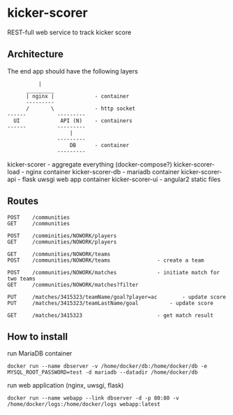 # kicker-scorer
REST-full web service to track kicker score

## Architecture

The end app should have the following layers

              |
          _________
          | nginx |             - container
          ---------
          /       \             - http socket
    ------          ---------
      UI             API (N)    - containers
    ------          ---------
                        |
                    ---------
                        DB      - container
                    ---------

kicker-scorer         - aggregate everything (docker-compose?)
kicker-scorer-load    - nginx container
kicker-scorer-db      - mariadb container
kicker-scorer-api     - flask uwsgi web app container
kicker-scorer-ui      - angular2 static files

## Routes
```
POST	/communities
GET		/communities

POST 	/comminities/NOWORK/players
GET		/communities/NOWORK/players

GET 	/communities/NOWORK/teams
POST 	/communities/NOWORK/teams 				- create a team

POST	/communities/NOWORK/matches				- initiate match for two teams
GET		/communities/NOWORK/matches?filter

PUT 	/matches/3415323/teamName/goal?player=ac	    - update score
PUT 	/matches/3415323/teamLastName/goal    		- update score

GET		/matches/3415323	  					- get match result
```

## How to install

run MariaDB container
```
docker run --name dbserver -v /home/docker/db:/home/docker/db -e MYSQL_ROOT_PASSWORD=test -d mariadb --datadir /home/docker/db
```

run web application (nginx, uwsgi, flask)
```
docker run --name webapp --link dbserver -d -p 80:80 -v /home/docker/logs:/home/docker/logs webapp:latest
```
